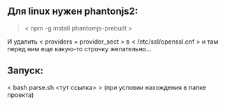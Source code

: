 ## Для linux нужен phantonjs2:

> < npm -g install phantomjs-prebuilt >

И удалить < providers = provider_sect > в < /etc/ssl/openssl.cnf > и там перед ним еще какую-то строчку желательно...

## Запуск: 

< bash parse.sh <тут ссылка> >
(при условии нахождения в папке проекта)
